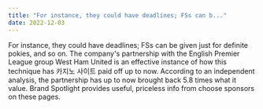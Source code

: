 ```yaml
---
title: "For instance, they could have deadlines; FSs can b..."
date: 2022-12-03
---
```


For instance, they could have deadlines; FSs can be given just for definite pokies, and so on. The company's partnership with the English Premier League group West Ham United is an effective instance of how this technique has 카지노 사이트 paid off up to now. According to an independent analysis, the partnership has up to now brought back 5.8 times what it value. Brand Spotlight provides useful, priceless info from choose sponsors on these  pages.

